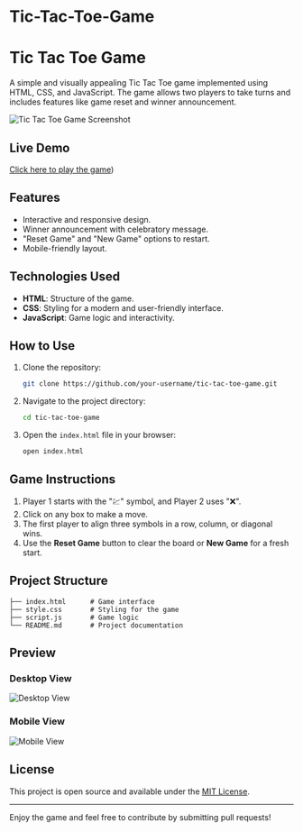 # Tic-Tac-Toe-Game
# Tic Tac Toe Game

A simple and visually appealing Tic Tac Toe game implemented using HTML, CSS, and JavaScript. The game allows two players to take turns and includes features like game reset and winner announcement.

![Tic Tac Toe Game Screenshot](./screenshot.png)

## Live Demo
[Click here to play the game](http://127.0.0.1:5500/index.html))

## Features
- Interactive and responsive design.
- Winner announcement with celebratory message.
- "Reset Game" and "New Game" options to restart.
- Mobile-friendly layout.

## Technologies Used
- **HTML**: Structure of the game.
- **CSS**: Styling for a modern and user-friendly interface.
- **JavaScript**: Game logic and interactivity.

## How to Use
1. Clone the repository:
    ```bash
    git clone https://github.com/your-username/tic-tac-toe-game.git
    ```
2. Navigate to the project directory:
    ```bash
    cd tic-tac-toe-game
    ```
3. Open the `index.html` file in your browser:
    ```
    open index.html
    ```

## Game Instructions
1. Player 1 starts with the "💹" symbol, and Player 2 uses "❌".
2. Click on any box to make a move.
3. The first player to align three symbols in a row, column, or diagonal wins.
4. Use the **Reset Game** button to clear the board or **New Game** for a fresh start.

## Project Structure
```
├── index.html      # Game interface
├── style.css       # Styling for the game
├── script.js       # Game logic
└── README.md       # Project documentation
```

## Preview
### Desktop View
![Desktop View](./desktop-preview.png)

### Mobile View
![Mobile View](./mobile-preview.png)

## License
This project is open source and available under the [MIT License](LICENSE).

---

Enjoy the game and feel free to contribute by submitting pull requests!


